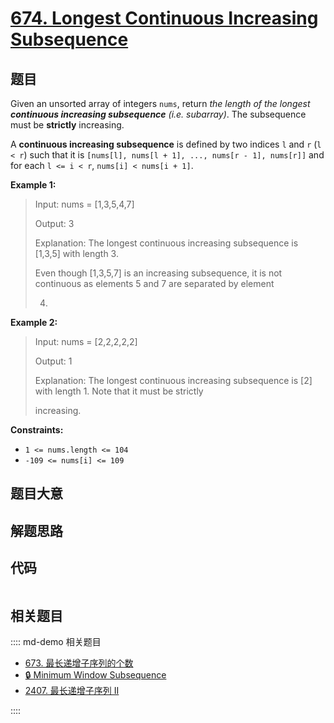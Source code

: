 # [674. Longest Continuous Increasing Subsequence](https://leetcode.com/problems/longest-continuous-increasing-subsequence/)

## 题目

Given an unsorted array of integers `nums`, return _the length of the longest
**continuous increasing subsequence** (i.e. subarray)_. The subsequence must
be **strictly** increasing.

A **continuous increasing subsequence** is defined by two indices `l` and `r`
(`l < r`) such that it is `[nums[l], nums[l + 1], ..., nums[r - 1], nums[r]]`
and for each `l <= i < r`, `nums[i] < nums[i + 1]`.



**Example 1:**

> Input: nums = [1,3,5,4,7]
> 
> Output: 3
> 
> Explanation: The longest continuous increasing subsequence is [1,3,5] with length 3.
> 
> Even though [1,3,5,7] is an increasing subsequence, it is not continuous as elements 5 and 7 are separated by element
> 
> 4.

**Example 2:**

> Input: nums = [2,2,2,2,2]
> 
> Output: 1
> 
> Explanation: The longest continuous increasing subsequence is [2] with length 1. Note that it must be strictly
> 
> increasing.

**Constraints:**

  * `1 <= nums.length <= 104`
  * `-109 <= nums[i] <= 109`


## 题目大意

## 解题思路

## 代码

```javascript

```

## 相关题目

:::: md-demo 相关题目
- [673. 最长递增子序列的个数](https://leetcode.com/problems/number-of-longest-increasing-subsequence)
- [🔒 Minimum Window Subsequence](https://leetcode.com/problems/minimum-window-subsequence)
- [2407. 最长递增子序列 II](https://leetcode.com/problems/longest-increasing-subsequence-ii)

::::
